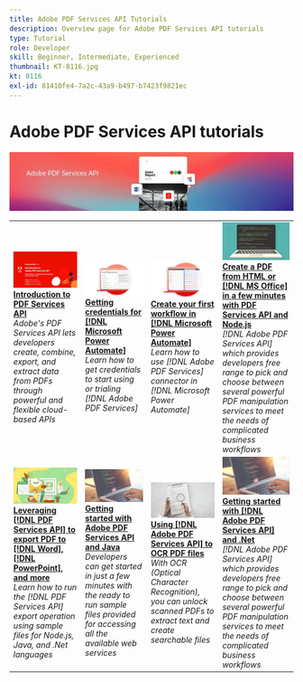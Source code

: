 ```yaml
---
title: Adobe PDF Services API Tutorials
description: Overview page for Adobe PDF Services API tutorials
type: Tutorial
role: Developer
skill: Beginner, Intermediate, Experienced
thumbnail: KT-8116.jpg
kt: 8116
exl-id: 81410fe4-7a2c-43a9-b497-b7423f9821ec
---
```

# Adobe PDF Services API tutorials

![PDF Services API Banner](../assets/pdfserviceshero.jpg)

<table style="table-layout:fixed">
<tr>
 <td>
   <a href="https://experienceleague.adobe.com/docs/adobe-developers-live-events/events/2021/oct2021/pdf-services-api.html">
      <img alt="Introduction to PDF Services API" src="assets/introduction_1280.png" />
   </a>
    <div>
   <a href="https://experienceleague.adobe.com/docs/adobe-developers-live-events/events/2021/oct2021/pdf-services-api.html"><strong>Introduction to PDF Services API</strong></a>
    </div>
    <em>Adobe's PDF Services API lets developers create, combine, export, and extract data from PDFs through powerful and flexible cloud-based APIs</em>
    <br>
  </td>
  <td>
   <a href="getting-credentials-power-automate.md">
      <img alt="Getting credentials for Microsoft Power Automate" src="assets/createcredentials_1280.png" />
   </a>
    <div>
   <a href="getting-credentials-power-automate.md"><strong>Getting credentials for [!DNL Microsoft Power Automate]</strong></a>
    </div>
    <em>Learn how to get credentials to start using or trialing [!DNL Adobe PDF Services]</em>
    <br>
  </td>
  <td>
   <a href="create-workflow-power-automate.md">
      <img alt="Create your first workflow in Microsoft Power Automate" src="assets/firstflow_1280.png" />
   </a>
    <div>
   <a href="create-workflow-power-automate.md"><strong>Create your first workflow in [!DNL Microsoft Power Automate]</strong></a>
    </div>
    <em>Learn how to use [!DNL Adobe PDF Services] connector in [!DNL Microsoft Power Automate]</em>
    <br>
  </td>
  <td>
   <a href="createpdffromhtml.md">
      <img alt="Create a PDF from HTML or MS Office in a few minutes with PDF Services API and Node.js" src="assets/PDFServices_GettingStartedNode_thumb.jpg" />
   </a>
    <div>
   <a href="createpdffromhtml.md"><strong>Create a PDF from HTML or [!DNL MS Office] in a few minutes with PDF Services API and Node.js</strong></a>
    </div>
    <em>[!DNL Adobe PDF Services API] which provides developers free range to pick and choose between several powerful PDF manipulation services to meet the needs of complicated business workflows</em>
    <br>
  </td>
</tr>
<tr>
  <td>
   <a href="exportpdf.md">
      <img alt="Using PDF Services API to export PDF to Word, PowerPoint, and more" src="assets/PDFServices_ExportPDF_thumb.jpg" />
   </a>
    <div>
   <a href="exportpdf.md"><strong>Leveraging [!DNL PDF Services API] to export PDF to [!DNL Word], [!DNL PowerPoint], and more</strong></a>
    </div>
    <em>Learn how to run the [!DNL PDF Services API] export operation using sample files for Node.js, Java, and .Net languages</em>
    <br>
  </td>
   <td>
   <a href="gettingstartedjava.md">
      <img alt="Getting started with Adobe PDF Services API and Java" src="assets/PDFServices_GettingStartedJAVA_thumb.jpg" />
   </a>
    <div>
   <a href="gettingstartedjava.md"><strong>Getting started with Adobe PDF Services API and Java</strong></a>
    </div>
    <em>Developers can get started in just a few minutes with the ready to run sample files provided for accessing all the available web services</em>
    <br>
  </td>
   <td>
   <a href="ocr.md">
      <img alt="Using Adobe PDF Services API to OCR PDF files" src="assets/PDFServices_OCR_Thumb.jpg" />
   </a>
    <div>
   <a href="ocr.md"><strong>Using [!DNL Adobe PDF Services API] to OCR PDF files</strong></a>
    </div>
    <em>With OCR (Optical Character Recognition), you can unlock scanned PDFs to extract text and create searchable files</em>
    <br>
  </td>
  <td>
   <a href="gettingstartednet.md">
      <img alt="Getting started with Adobe PDF Services API and .Net" src="assets/PDFServices_GettingStartedNET_thumb.jpg" />
   </a>
    <div>
   <a href="gettingstartednet.md"><strong>Getting started with [!DNL Adobe PDF Services API] and .Net</strong></a>
    </div>
    <em>[!DNL Adobe PDF Services API] which provides developers free range to pick and choose between several powerful PDF manipulation services to meet the needs of complicated business workflows</em>
    <br>
  </td>
</tr>
</table>
